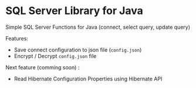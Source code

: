 # SQL Server Library for Java
Simple SQL Server Functions for Java (connect, select query, update query)

Features:
* Save connect configuration to json file (`config.json`)
* Encrypt / Decrypt `config.json` file

Next feature (comming soon) :
* Read Hibernate Configuration Properties using Hibernate API
